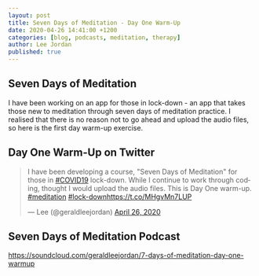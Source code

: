 ```yaml
---
layout: post
title: Seven Days of Meditation - Day One Warm-Up
date: 2020-04-26 14:41:00 +1200
categories: [blog, podcasts, meditation, therapy]
author: Lee Jordan
published: true
---
```


<h2>Seven Days of Meditation</H2>

I have been working on an app for those in lock-down - an app that takes those new to meditation through seven days of meditation practice. I realised that there is no reason not to go ahead and upload the audio files, so here is the first day warm-up exercise.

<h2>Day One Warm-Up on Twitter</H2>

<blockquote class="twitter-tweet" data-width="100%"><p lang="en" dir="ltr">I have been developing a course, &quot;Seven Days of Meditation&quot; for those in <a href="https://twitter.com/hashtag/COVID19?src=hash&amp;ref_src=twsrc%5Etfw">#COVID19</a> lock-down. While I continue to work through coding, thought I would upload the audio files. This is Day One warm-up. <a href="https://twitter.com/hashtag/meditation?src=hash&amp;ref_src=twsrc%5Etfw">#meditation</a> <a href="https://twitter.com/hashtag/lock-down?src=hash&amp;ref_src=twsrc%5Etfw">#lock-down</a><a href="https://t.co/MHgvMn7LUP">https://t.co/MHgvMn7LUP</a></p>&mdash; Lee (@geraldleejordan) <a href="https://twitter.com/geraldleejordan/status/1254234792192696321?ref_src=twsrc%5Etfw">April 26, 2020</a></blockquote> <script async src="https://platform.twitter.com/widgets.js" charset="utf-8"></script> 

<h2>Seven Days of Meditation Podcast</H2>

<a href="https://soundcloud.com/geraldleejordan/7-days-of-meditation-day-one-warmup" title="Seven Days of Meditation Podcast" target="_blank" rel="nofollow">https://soundcloud.com/geraldleejordan/7-days-of-meditation-day-one-warmup</a>

